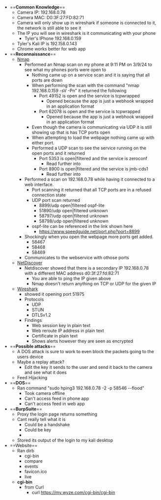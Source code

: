 - ==**Common Knowledge**==
	- Camera IP: 192.168.0.78
	- Camera MAC: D0:3F:27:FD:82:71
	- Camera will only show up in wireshark if someone is connected to it, the network is still able to see it
	- The IP you will see in wireshark is it communicating with your phone
		- Tyler's IPhone 192.168.0.159
	- Tyler's Kali IP is 192.158.0.143
	- Chrome works better for web app
- ==**Reconnaissance**==
	- <u>Nmap</u>
		- Performed an Nmap scan on my phone at 9:11 PM on 3/9/24 to see what my phones ports were open to
			- Nothing came up on a service scan and it is saying that all ports are down
			- When performing the scan with the command "nmap 192.168.0.159 -sV -Pn" it returned the following
				- Port 49152 is open and the service is tcpwrapped
					- Opened because the app is just a webhook wrapped in an application format
				- Port 62078 is open and the service is tcpwrapped
					- Opened because the app is just a webhook wrapped in an application format
			- Even though the camera is communicating via UDP it is still showing up that is has TCP ports open
			- When attempting to load the webpage nothing came up with either port. 
			- Performed a UDP scan to see the service running on the open ports and it returned
				- Port 5353 is open|filtered and the service is zeroconf
					- Read further into
				- Port 8900 is open|filtered and the service is jmb-cds1
					- Read further into
		- Performed a scan on 192.168.0.78 while having it connected to a web interface.
			- Port scanning it returned that all TCP ports are in a refused connection state
			- UDP port scan returned 
				- 8899/udp  open|filtered ospf-lite
				- 51890/udp open|filtered unknown
				- 58797/udp open|filtered unknown
				- 58798/udp open|filtered unknown
			- ospf-lite can be referenced in the link shown here
				- https://www.speedguide.net/port.php?port=8899
		- Shockingly when you open the webpage more ports get added.
			- 58467
			- 58468
			- 58469
		- Communicates to the webservice with othose ports
	- <u>NetDiscover</u>
		- Netdiscover showed that there is a secondary IP 192.168.0.78 with a different MAC address d0:3f:27:fd:82:71
			- You are able to ping the IP given above
			- Nmap doesn't return anything on TCP or UDP for the given IP
	- <u>Wireshark</u>
		- showed it opening port 51975
		- Protocols
			- UDP
			- STUN
			- DTLSv1.2
		- Findings
			- Web session key in plain text
			- Web reroute IP address in plain text
			- Certificate in plain text
			- Shows alerts however they are seen as encrypted
-  ==**Possible attacks**== 
	- A DOS attack is sure to work to even block the packets going to the users device
	- Maybe a replay attack?
		- Edit the key it sends to the user and send it back to the camera and see what it does
	- Feed Hijacking
- ==**DOS**==
	- Ran command "sudo hping3 192.168.0.78 -2 -p 58546 --flood"
		- Took camera offline
		- Can't access feed in phone app
		- Can't access feed in web app
- ==**BurpSuite**== 
	- Proxy the login page returns something
	- Cant really tell what it is
		- Could be a handshake
		- Could be key
		- 
	- Stored its output of the login to my kali desktop
- ==Website==
	- Ran dirb
		- cgi-bin
		- compare
		- events
		- favicon.ico
		- live
	- **cgi-bin**
		- from Curl
			- curl https://my.wyze.com/cgi-bin/cgi-bin

